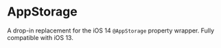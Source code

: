 # AppStorage

A drop-in replacement for the iOS 14 `@AppStorage` property wrapper.
Fully compatible with iOS 13.
